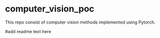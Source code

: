 # computer_vision_poc
This repo consist of computer vision methods implemented using Pytorch.

#add readme text here
